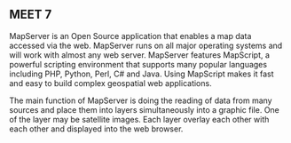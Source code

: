 ## MEET 7 ##

MapServer is an Open Source application that enables a map data accessed via the web.
MapServer runs on all major operating systems and will work with almost any web server. MapServer features MapScript, a powerful scripting environment that supports many popular languages including PHP, Python, Perl, C# and Java. Using MapScript makes it fast and easy to build complex geospatial web applications.

The main function of MapServer is doing the reading of data from many sources and place them into layers simultaneously into a graphic file. One of the layer may be satellite images. Each layer overlay each other with each other and displayed into the web browser.
